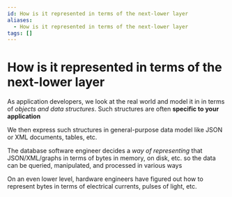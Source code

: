 ```yaml
---
id: How is it represented in terms of the next-lower layer
aliases:
  - How is it represented in terms of the next-lower layer
tags: []
---
```


# How is it represented in terms of the next-lower layer

As application developers, we look at the real world and model it in in terms of _objects and data structures_. Such structures are often **specific to your application**

We then express such structures in general-purpose data model like JSON or XML documents, tables, etc.

The database software engineer decides a _way of representing_ that JSON/XML/graphs in terms of bytes in memory, on disk, etc. so the data can be queried, manipulated, and processed in various ways

On an even lower level, hardware engineers have figured out how to represent bytes in terms of electrical currents, pulses of light, etc.
